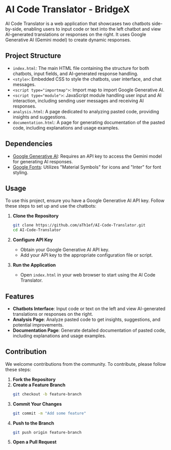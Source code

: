 # AI Code Translator - BridgeX

AI Code Translator is a web application that showcases two chatbots side-by-side, enabling users to input code or text into the left chatbot and view AI-generated translations or responses on the right. It uses Google Generative AI (Gemini model) to create dynamic responses.

## Project Structure

- `index.html`: The main HTML file containing the structure for both chatbots, input fields, and AI-generated response handling.
- `<style>`: Embedded CSS to style the chatbots, user interface, and chat messages.
- `<script type="importmap">`: Import map to import Google Generative AI.
- `<script type="module">`: JavaScript module handling user input and AI interaction, including sending user messages and receiving AI responses.
- `analysis.html`: A page dedicated to analyzing pasted code, providing insights and suggestions.
- `documentation.html`: A page for generating documentation of the pasted code, including explanations and usage examples.

## Dependencies

- [Google Generative AI](https://cloud.google.com/generative-ai): Requires an API key to access the Gemini model for generating AI responses.
- [Google Fonts](https://fonts.google.com/): Utilizes "Material Symbols" for icons and "Inter" for font styling.

## Usage

To use this project, ensure you have a Google Generative AI API key. Follow these steps to set up and use the chatbots:

1. **Clone the Repository**
   ```bash
   git clone https://github.com/aTh1ef/AI-Code-Translator.git
   cd AI-Code-Translator
   ```

2. **Configure API Key**
   - Obtain your Google Generative AI API key.
   - Add your API key to the appropriate configuration file or script.

3. **Run the Application**
   - Open `index.html` in your web browser to start using the AI Code Translator.

## Features

- **Chatbots Interface**: Input code or text on the left and view AI-generated translations or responses on the right.
- **Analysis Page**: Analyze pasted code to get insights, suggestions, and potential improvements.
- **Documentation Page**: Generate detailed documentation of pasted code, including explanations and usage examples.

## Contribution

We welcome contributions from the community. To contribute, please follow these steps:

1. **Fork the Repository**
2. **Create a Feature Branch**
   ```bash
   git checkout -b feature-branch
   ```
3. **Commit Your Changes**
   ```bash
   git commit -m "Add some feature"
   ```
4. **Push to the Branch**
   ```bash
   git push origin feature-branch
   ```
5. **Open a Pull Request**

